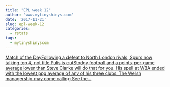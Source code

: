 ```yaml
---
title: "EPL week 12"
author: 'www.mytinyshinys.com'
date: '2017-11-21'
slug: epl-week-12
categories:
  - rstats
tags:
  - mytinyshinyscom
---
```


[Match of the DayFollowing a defeat to North London rivals, Spurs now talking top 4, not title Pulis is outStodgy football and a points-per-game average lower than Steve Clarke will do that for you. His spell at WBA ended with the lowest ppg average of any of his three clubs. The Welsh managership may come calling See the...<click to read more>](https://www.mytinyshinys.com/2017/11/21/epl2018-wk12/)

